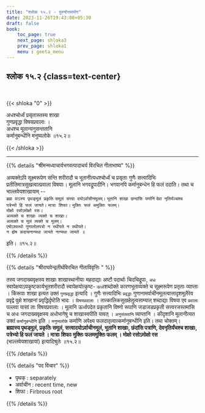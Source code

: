 ```yaml
---
title: "श्लोक १५.२ - पुरुषोत्तमयोग"
date: 2023-11-26T19:43:08+05:30
draft: false
book:
    toc_page: true
    next_page: shloka3
    prev_page: shloka1
    menu : geeta_menu
---
```




## श्लोक १५.२ {class=text-center}

<br/>

{{< shloka  "0"  >}}

अधश्चोर्ध्वं प्रसृतास्तस्य शाखा  
गुणप्रवृद्धा विषयप्रवालाः ।  
अधश्च मूलान्यनुसन्ततानि  
कर्मानुबन्धीनि मनुष्यलोके ॥१५.२॥

{{< /shloka >}}

---


{{% details "श्रीमन्मध्वाचार्यभगवत्पादाचर्य विरचित  गीताभाष्य" %}}

अव्यक्तेऽपि सूक्ष्मरूपेण सन्ति शरीरादौ च 
भूतानीत्यधश्चोर्ध्वं च प्रसृताः गुणैः सत्त्वादिभिः 
प्रतीतिमात्रसुखत्वात्प्रवाला विषयाः। मूलानि 
भगवद्रूपादीनि। भगवानपि कर्मानुबन्धेन हि फलं ददाति। 
तथा च भाल्लवेयशाखायाम् --  
`ब्रह्म वाऽस्य पृथङ्मूलं प्रकृतिः`
`समूलं सत्त्वा दयोऽर्वाचीनमूलम्।` 
`भूतानि शाखा छन्दांसि पर्णानि` 
`देवा नृतिर्यञ्चश्च`      
`पत्रेभ्यो हि फलं जायते।` 
`मात्राः शिफाः।` 
`मुक्तिः फलं अमुक्तिः फलम्।`  
`मोक्षो रसोऽमोक्षो रसः।`   
`अव्यक्ते च शाखाः व्यक्ते च शाखाः।`   
`अव्यक्ते च मूलं व्यक्ते च मूलम्।`   
`एषोऽश्वत्थो गुणालोलपत्रो न स्थीयते न स्थीयते।`   
`न ह्येष कदाचनान्यथा जायते नान्यथा जायते ॥` 

इति। ॥१५.२॥

{{% /details %}}



{{% details "श्रीराघवेन्द्रतीर्थविरचित गीताविवृत्तिः " %}}

तस्य जगदाख्यवृक्षस्य शाखाः शाखास्थानीयाः महदाद्याः 
अष्टौ पदार्थाः चिदचिद्रूपाः, `अधः` 
स्वापेक्षयाऽपकुष्टकार्यभूतशरीरादौ 
स्वापेक्षयोत्कृष्ट- `ऊर्ध्व`शब्दोक्ते 
कारणभूताव्यक्ते च सूक्ष्मरूपेण प्रतृताः व्याप्ताः ।
किंरूपाः शाखा इत्यत उक्तं `गुणप्रवृद्धा` इत्यादि । 
गुणैः सत्त्वादिभिः `प्रवृद्धाः`
गुणानामर्वाचीनमूलत्वात्तादृशमूलैरेव प्रवृद्वे 
वुक्षे शाखानां प्रवृद्धिर्दृष्टेति 
भादः । `विषयप्रवालाः` । 
तात्कालिकसुखहेतुत्वसाम्यात्‌ शब्दाद्याः विषया एव 
`प्रवालाः` पल्लवा यासां ताः विषयप्रवालाः । 
मूलानि ऊर्ध्वपदेत प्रकृतानि विष्णो
रूपाणि जडाजडप्रकृती सत्त्वरजस्तमांसि च अधः 
जगदाख्यवृक्षस्य अधोभागेषु
च शाखास्वपीति यावत्‌ । `अनुसंततानि` व्याप्तानि । 
कीदृशानि मूलानीत्यत उक्तं 
`कर्मानुबन्धीनि` इति । `मनुष्यलोके` कर्माणि अपेक्ष्य 
फलदातृत्वात्कर्मानुबन्धीनि इति। 
तथा चोक्तम्‌।    
**ब्रह्मास्य पृथड्मूलं, प्रकृतिः समूलं, सत्त्वादयोऽर्वाचीनमूलं, भूतानि शाखाः, छंदांसि पत्राणि, देवनृतिर्यंचश्च शाखाः, पत्रेभ्यो हि फलं जायते । मात्राः शिफाः मुक्तिः फलममुक्तिः फलम्‌ । मोक्षो रसोऽमोक्षो रस**  
(भाल्लवेयशाखायां) इत्यादिश्रुतेः ॥१५.२॥

{{% /details %}}



{{% details "पद विचार" %}}

- पृथक् : separately
- अर्वाचीन : recent time, new  
- शिफा : Firbrous root

{{% /details %}}
